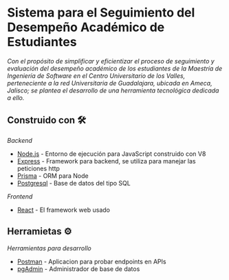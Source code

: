 # Sistema para el Seguimiento del Desempeño Académico de Estudiantes

_Con el propósito de simplificar y eficientizar el proceso de seguimiento y evaluación del desempeño académico de los estudiantes de la Maestría de Ingeniería de Software en el Centro Universitario de los Valles, perteneciente a la red Universitaria de Guadalajara, ubicada en Ameca, Jalisco; se plantea el desarrollo de una herramienta tecnológica dedicada a ello._



## Construido con 🛠️

_Backend_

* [Node.js](https://nodejs.org/es/) - Entorno de ejecución para JavaScript construido con V8
* [Express](https://expressjs.com/) - Framework para backend, se utiliza para manejar las peticiones http
* [Prisma](https://www.prisma.io/docs//) - ORM para Node
* [Postgresql](https://www.prisma.io/docs//) - Base de datos del tipo SQL


_Frontend_

* [React](https://es.reactjs.org/) - El framework web usado

## Herramietas ⚙️

_Herramientas para desarrollo_

* [Postman](https://www.postman.com/) - Aplicacion para probar endpoints en APIs
* [pgAdmin](https://www.pgadmin.org/) - Administrador de base de datos


